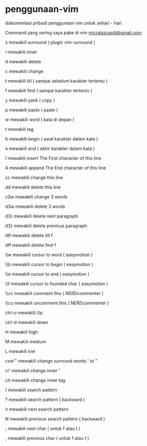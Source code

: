 # penggunaan-vim
dokumentasi pribadi penggunaan vim untuk sehari - hari


Command yang sering saya pake di vim <mirzalazuardi@gmail.com>


s mewakili surround ( plugin vim-surround )

i mewakili inner

d mewakili delete

c mewakili change

t mewakili till ( sampai sebelum karakter tertentu )

f mewakili find ( sampai karakter tertentu )

y mewakili yank ( copy )

p mewakili paste ( paste )

w mewakili word ( kata di depan )

t mewakili tag

b mewakili begin ( awal karakter dalam kata )

e mewakili end ( akhir karakter dalam kata )

I mewakili insert The First character of this line

A mewakili append The End character of this line


cc mewakili change this line

dd mewakili delete this line


c3w mewakili change 3 words

d3w mewakili delete 3 words

d3} mewakili delete next paragraph

d3{ mewakili delete previous paragraph


dtf mewakili delete till f

dff mewakili delete find f


\\\w mewakili cursor to word ( easymotion )

\\\b mewakili cursor to begin ( easymotion )

\\\e mewakili cursor to end ( easymotion )

\\\f mewakili cursor to founded char ( easymotion )

\\\cc mewakili comment this ( NERDcommenter )

\\\cu mewakili uncomment this ( NERDcommenter )

ctrl-u mewakili Up

ctrl-d mewakili down

H mewakili high

M mewakili medium

L mewakili low


csw'" mewakili change surround words ' to "

ci' mewakili change inner '

cit mewakili change inner tag


/ mewakili search pattern

? mewakili search pattern ( backward )

n mewakili next search pattern

N mewakili previous search pattern ( backward )

; mewakili next char ( untuk f atau t )

, mewakili previous char ( untuk f atau t )
